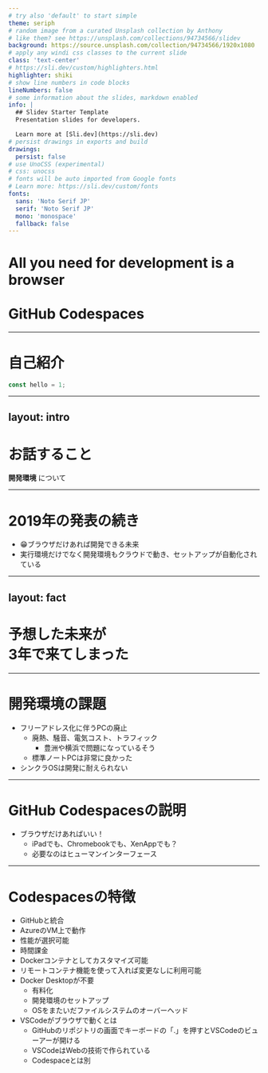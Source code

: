 ```yaml
---
# try also 'default' to start simple
theme: seriph
# random image from a curated Unsplash collection by Anthony
# like them? see https://unsplash.com/collections/94734566/slidev
background: https://source.unsplash.com/collection/94734566/1920x1080
# apply any windi css classes to the current slide
class: 'text-center'
# https://sli.dev/custom/highlighters.html
highlighter: shiki
# show line numbers in code blocks
lineNumbers: false
# some information about the slides, markdown enabled
info: |
  ## Slidev Starter Template
  Presentation slides for developers.

  Learn more at [Sli.dev](https://sli.dev)
# persist drawings in exports and build
drawings:
  persist: false
# use UnoCSS (experimental)
# css: unocss
# fonts will be auto imported from Google fonts
# Learn more: https://sli.dev/custom/fonts
fonts:
  sans: 'Noto Serif JP'
  serif: 'Noto Serif JP'
  mono: 'monospace'
  fallback: false
---
```


# All you need for development is a browser<br><br>GitHub Codespaces

---

# 自己紹介

```ts
const hello = 1;
```


---
layout: intro
---

# お話すること

**開発環境** について

---

# 2019年の発表の続き

- 😁ブラウザだけあれば開発できる未来
- 実行環境だけでなく開発環境もクラウドで動き、セットアップが自動化されている

---
layout: fact
---

# 予想した未来が<br>3年で来てしまった

---


# 開発環境の課題

- フリーアドレス化に伴うPCの廃止
  - 廃熱、騒音、電気コスト、トラフィック
    - 豊洲や横浜で問題になっているそう
  - 標準ノートPCは非常に良かった
- シンクラOSは開発に耐えられない

---

# GitHub Codespacesの説明
- ブラウザだけあればいい！
  - iPadでも、Chromebookでも、XenAppでも？
  - 必要なのはヒューマンインターフェース

---

# Codespacesの特徴

- GitHubと統合
- AzureのVM上で動作
- 性能が選択可能
- 時間課金
- Dockerコンテナとしてカスタマイズ可能
- リモートコンテナ機能を使って入れば変更なしに利用可能
- Docker Desktopが不要
  - 有料化
  - 開発環境のセットアップ
  - OSをまたいだファイルシステムのオーバーヘッド
- VSCodeがブラウザで動くとは
  - GitHubのリポジトリの画面でキーボードの「.」を押すとVSCodeのビューアーが開ける
  - VSCodeはWebの技術で作られている
  - Codespaceとは別